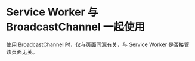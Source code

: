 # Service Worker 与 BroadcastChannel 一起使用

使用 BroadcastChannel 时，仅与页面同源有关，与 Service Worker 是否接管该页面无关。
